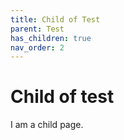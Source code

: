 ```yaml
---
title: Child of Test
parent: Test
has_children: true
nav_order: 2
---
```


# Child of test

I am a child page.

